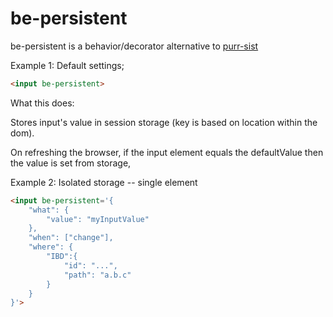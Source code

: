 # be-persistent

be-persistent is a behavior/decorator alternative to [purr-sist](https://github.com/bahrus/purr-sist)

Example 1:  Default settings;

```html
<input be-persistent>
```

What this does:

Stores input's value in session storage (key is based on location within the dom).

On refreshing the browser, if the input element equals the defaultValue then the value is set from storage, 

Example 2:  Isolated storage -- single element

```html
<input be-persistent='{
    "what": {
        "value": "myInputValue"
    },
    "when": ["change"],
    "where": {
        "IBD":{
            "id": "...",
            "path": "a.b.c"
        }
    }
}'>
```